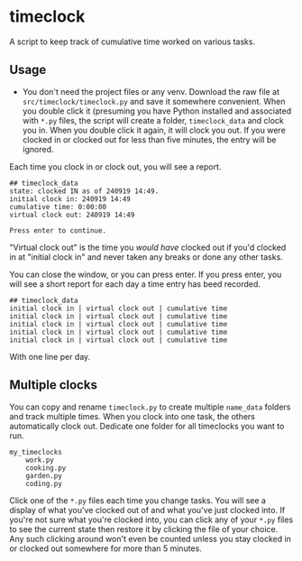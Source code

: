# timeclock

A script to keep track of cumulative time worked on various tasks.

## Usage

* You don't need the project files or any venv. Download the raw file at `src/timeclock/timeclock.py` and save it somewhere convenient. When you double click it (presuming you have Python installed and associated with `*.py` files, the script will create a folder, `timeclock_data` and clock you in. When you double click it again, it will clock you out. If you were clocked in or clocked out for less than five minutes, the entry will be ignored.

Each time you clock in or clock out, you will see a report.

```
## timeclock_data
state: clocked IN as of 240919 14:49.
initial clock in: 240919 14:49
cumulative time: 0:00:00
virtual clock out: 240919 14:49

Press enter to continue.
```

"Virtual clock out" is the time you *would have* clocked out if you'd clocked in at "initial clock in" and never taken any breaks or done any other tasks.

You can close the window, or you can press enter. If you press enter, you will see a short report for each day a time entry has beed recorded.

```
## timeclock_data
initial clock in | virtual clock out | cumulative time
initial clock in | virtual clock out | cumulative time
initial clock in | virtual clock out | cumulative time
initial clock in | virtual clock out | cumulative time
initial clock in | virtual clock out | cumulative time
```

With one line per day.

## Multiple clocks

You can copy and rename `timeclock.py` to create multiple `name_data` folders and track multiple times. When you clock into one task, the others automatically clock out. Dedicate one folder for all timeclocks you want to run.

```
my_timeclocks
    work.py
    cooking.py
    garden.py
    coding.py
```

Click one of the `*.py` files each time you change tasks. You will see a display of what you've clocked out of and what you've just clocked into. If you're not sure what you're clocked into, you can click any of your `*.py` files to see the current state then restore it by clicking the file of your choice. Any such clicking around won't even be counted unless you stay clocked in or clocked out somewhere for more than 5 minutes.
